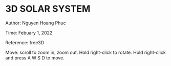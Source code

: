 # 3D SOLAR SYSTEM

Author: Nguyen Hoang Phuc

Time: Febuary 1, 2022

Reference: free3D

Move: scroll to zoom in, zoom out. Hold right-click to rotate. Hold right-click and press A W S D to move.